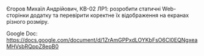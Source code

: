Єгоров Михаїл Андрійович, КВ-02
ЛР1: розробити статичні Web-сторінки додатку та перевірити коректне їх відображення на екранах різного розміру.

Google Doc: https://docs.google.com/document/d/1ZrAmGPPxdLOYKbFsO6Cl0EQNgxeaMHVsbRQppZ8epB0
